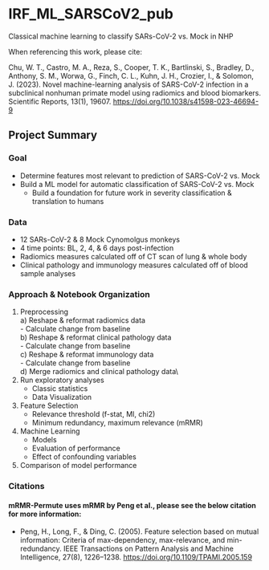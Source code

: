 # IRF_ML_SARSCoV2_pub
Classical machine learning to classify SARs-CoV-2 vs. Mock in NHP

When referencing this work, please cite:

Chu, W. T., Castro, M. A., Reza, S., Cooper, T. K., Bartlinski, S., Bradley, D., Anthony, S. M., Worwa, G., Finch, C. L., Kuhn, J. H., Crozier, I., & Solomon, J. (2023). Novel machine-learning analysis of SARS-CoV-2 infection in a subclinical nonhuman primate model using radiomics and blood biomarkers. Scientific Reports, 13(1), 19607. https://doi.org/10.1038/s41598-023-46694-9


## Project Summary

### Goal
- Determine features most relevant to prediction of SARS-CoV-2 vs. Mock
- Build a ML model for automatic classification of SARS-CoV-2 vs. Mock
    - Build a foundation for future work in severity classification & translation to humans

### Data
- 12 SARs-CoV-2 & 8 Mock Cynomolgus monkeys
- 4 time points: BL, 2, 4, & 6 days post-infection
- Radiomics measures calculated off of CT scan of lung & whole body
- Clinical pathology and immunology measures calculated off of blood sample analyses

### Approach & Notebook Organization
1) Preprocessing\
    a) Reshape & reformat radiomics data\
        - Calculate change from baseline\
    b) Reshape & reformat clinical pathology data\
        - Calculate change from baseline\
    c) Reshape & reformat immunology data\
        - Calculate change from baseline\
    d) Merge radiomics and clinical pathology data\
2) Run exploratory analyses
    - Classic statistics
    - Data Visualization
3) Feature Selection
    - Relevance threshold (f-stat, MI, chi2)
    - Minimum redundancy, maximum relevance (mRMR)
4) Machine Learning
    - Models
    - Evaluation of performance
    - Effect of confounding variables
5) Comparison of model performance

### Citations

#### mRMR-Permute uses mRMR by Peng et al., please see the below citation for more information:
- Peng, H., Long, F., & Ding, C. (2005). Feature selection based on mutual information: Criteria of max-dependency, max-relevance, and min-redundancy. IEEE Transactions on Pattern Analysis and Machine Intelligence, 27(8), 1226–1238. https://doi.org/10.1109/TPAMI.2005.159
